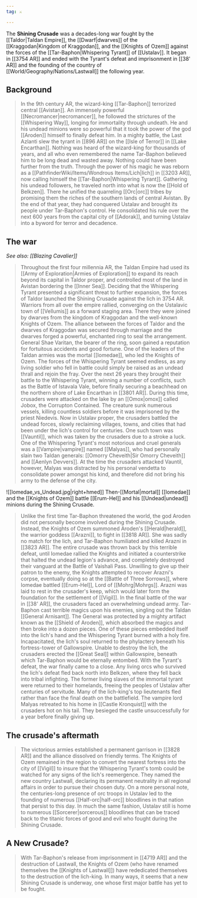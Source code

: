 ```yaml
---
tag: ⚔️

---
```

> 
The **Shining Crusade** was a decades-long war fought by the [[Taldor|Taldan Empire]], the [[Dwarf|dwarves]] of the [[Kraggodan|Kingdom of Kraggodan]], and the [[Knights of Ozem]] against the forces of the [[Tar-Baphon|Whispering Tyrant]] of [[Ustalav]].  It began in [[3754 AR]] and ended with the Tyrant's defeat and imprisonment in [[38' AR]] and the founding of the country of [[World/Geography/Nations/Lastwall]] the following year.



## Background

> In the 9th century AR, the wizard-king [[Tar-Baphon]] terrorized central [[Avistan]].  An immensely powerful [[Necromancer|necromancer]], he followed the strictures of the [[Whispering Way]], longing for immortality through undeath.  He and his undead minions were so powerful that it took the power of the god [[Aroden]] himself to finally defeat him.  In a mighty battle, the Last Azlanti slew the tyrant in [[896 AR]] on the [[Isle of Terror]] in [[Lake Encarthan]].
> Nothing was heard of the wizard-king for thousands of years, and all who even remembered the name Tar-Baphon believed him to be long dead and wasted away.  Nothing could have been further from the truth.  Through the power of his magic he was reborn as a [[PathfinderWiki/Items/Wondrous Items/Lich|lich]] in [[3203 AR]], now calling himself the [[Tar-Baphon|Whispering Tyrant]]. Gathering his undead followers, he traveled north into what is now the [[Hold of Belkzen]]. There he unified the quarreling [[Orc|orc]] tribes by promising them the riches of the southern lands of central Avistan. By the end of that year, they had conquered Ustalav and brought its people under Tar-Baphon's control.  He consolidated his rule over the next 600 years from the capital city of [[Adorak]], and turning Ustalav into a byword for terror and decadence.


## The war

*See also: [[Blazing Cavalier]]*
> Throughout the first four millennia AR, the Taldan Empire had used its [[Army of Exploration|Armies of Exploration]] to expand its reach beyond its capital in Taldor proper, and controlled most of the land in Avistan bordering the [[Inner Sea]]. Deciding that the Whispering Tyrant presented a significant threat to further expansion, the forces of Taldor launched the Shining Crusade against the lich in 3754 AR. Warriors from all over the empire rallied, converging on the Ustalavic town of [[Vellumis]] as a forward staging area. There they were joined by dwarves from the kingdom of Kraggodan and the well-known Knights of Ozem. The alliance between the forces of Taldor and the dwarves of Kraggodan was secured through marriage and the dwarves forged a powerful, enchanted ring to seal the arrangement. General Shae Varitan, the bearer of the ring, soon gained a reputation for fortuitous accidents and good fortune.
> One of the leaders of the Taldan armies was the mortal [[Iomedae]], who led the Knights of Ozem. The forces of the Whispering Tyrant seemed endless, as any living soldier who fell in battle could simply be raised as an undead thrall and rejoin the fray.
> Over the next 26 years they brought their battle to the Whispering Tyrant, winning a number of conflicts, such as the Battle of Istavala Vale, before finally securing a beachhead on the northern shore of Lake Encarthan in [[3801 AR]].  During this time, crusaders were attacked on the lake by an [[Omox|omox]] called Jobox, the Corrupton Contained. The creature sunk numerous vessels, killing countless soldiers before it was imprisoned by the priest Niedevis. Now in Ustalav proper, the crusaders battled the undead forces, slowly reclaiming villages, towns, and cities that had been under the lich's control for centuries. One such town was [[Vauntil]], which was taken by the crusaders due to a stroke a luck. One of the Whispering Tyrant's most notorious and cruel generals was a [[Vampire|vampire]] named [[Malyas]], who had personally slain two Taldan generals: [[Omorry Cheveith|Sir Omorry Cheveith]] and [[Aenlyn Devvers]]. At the time the crusaders attacked Vauntil, however, Malyas was distracted by his personal vendetta to consolidate power amongst his kind, and therefore did not bring his army to the defense of the city.

![[Iomedae_vs_Undead.jpg|right+hmed]] 
 Then-[[Mortal|mortal]] [[Iomedae]] and the [[Knights of Ozem]] battle [[Erum-Hel]] and his [[Undead|undead]] minions during the Shining Crusade.
> Unlike the first time Tar-Baphon threatened the world, the god Aroden did not personally become involved during the Shining Crusade. Instead, the Knights of Ozem summoned Aroden's [[Herald|herald]], the warrior goddess [[Arazni]], to fight in [[3818 AR]].  She was sadly no match for the lich, and Tar-Baphon humiliated and killed Arazni in [[3823 AR]]. The entire crusade was thrown back by this terrible defeat, until Iomedae rallied the Knights and initiated a counterstrike that halted the undead legion's advance, and completely destroyed their vanguard at the Battle of Vaishali Pass. Unwilling to give up their patron to the enemy, the Knights attempted to recover Arazni's corpse, eventually doing so at the [[Battle of Three Sorrows]], where Iomedae battled [[Erum-Hel]], Lord of [[Mohrg|Mohrgs]]. Arazni was laid to rest in the crusader's keep, which would later form the foundation for the settlement of [[Vigil]].
> In the final battle of the war in [[38' AR]], the crusaders faced an overwhelming undead army. Tar-Baphon cast terrible magics upon his enemies, singling out the Taldan [[General Arnisant]]. The General was protected by a mighty artifact known as the [[Shield of Aroden]], which absorbed the magics and then broke into a dozen pieces. One of these pieces embedded itself into the lich's hand and the Whispering Tyrant burned with a holy fire. Incapacitated, the lich's soul returned to the phylactery beneath his fortress-tower of Gallowspire. Unable to destroy the lich, the crusaders erected the [[Great Seal]] within Gallowspire, beneath which Tar-Baphon would be eternally entombed. With the Tyrant's defeat, the war finally came to a close. Any living orcs who survived the lich's defeat fled back north into Belkzen, where they fell back into tribal infighting.  The former living slaves of the immortal tyrant were returned to their homelands, freeing the peoples of Ustalav after centuries of servitude.
> Many of the lich-king's top lieutenants fled rather than face the final death on the battlefield. The vampire lord Malyas retreated to his home in [[Castle Kronquist]] with the crusaders hot on his tail. They besieged the castle unsuccessfully for a year before finally giving up.


## The crusade's aftermath

> The victorious armies established a permanent garrison in [[3828 AR]] and the alliance dissolved on friendly terms. The Knights of Ozem remained in the region to convert the nearest fortress into the city of [[Vigil]] to insure that the Whispering Tyrant's tomb could be watched for any signs of the lich's reemergence. They named the new country Lastwall, declaring its permanent neutrality in all regional affairs in order to pursue their chosen duty. On a more personal note, the centuries-long presence of orc troops in Ustalav led to the founding of numerous [[Half-orc|half-orc]] bloodlines in that nation that persist to this day. In much the same fashion, Ustalav still is home to numerous [[Sorcerer|sorcerous]] bloodlines that can be traced back to the titanic forces of good and evil who fought during the Shining Crusade.


## A New Crusade?

> With Tar-Baphon's release from imprisonment in [[4719 AR]] and the destruction of Lastwall, the Knights of Ozem (who have renamed themselves the [[Knights of Lastwall]]) have rededicated themselves to the destruction of the lich-king. In many ways, it seems that a new Shining Crusade is underway, one whose first major battle has yet to be fought.







